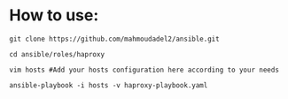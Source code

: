 How to use:
===========
`git clone https://github.com/mahmoudadel2/ansible.git`

`cd ansible/roles/haproxy`

`vim hosts #Add your hosts configuration here according to your needs`

`ansible-playbook -i hosts -v haproxy-playbook.yaml`
